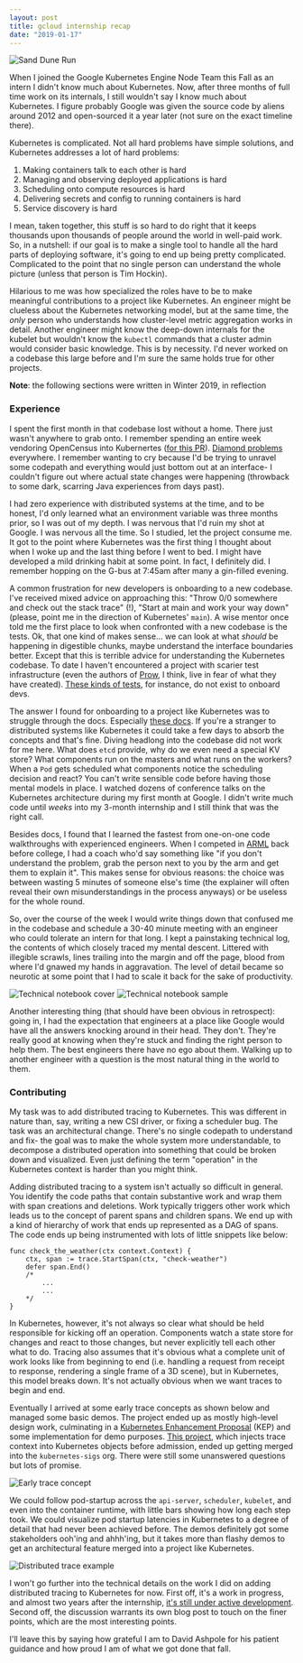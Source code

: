 ```yaml
---
layout: post
title: gcloud internship recap
date: "2019-01-17"
---
```


![Sand Dune Run](/images/posts/google_reflections/dune_run.jpg)

When I joined the Google Kubernetes Engine Node Team this Fall as an intern I didn't know much about Kubernetes. Now, after three months of full time work on its internals, I still wouldn't say I know much about Kubernetes. I figure probably Google was given the source code by aliens around 2012 and open-sourced it a year later (not sure on the exact timeline there).

Kubernetes is complicated. Not all hard problems have simple solutions, and Kubernetes addresses a lot of hard problems:

1. Making containers talk to each other is hard
2. Managing and observing deployed applications is hard
3. Scheduling onto compute resources is hard
4. Delivering secrets and config to running containers is hard
5. Service discovery is hard

I mean, taken together, this stuff is so hard to do right that it keeps thousands upon thousands of people around the world in well-paid work. So, in a nutshell: if our goal is to make a single tool to handle all the hard parts of deploying software, it's going to end up being pretty complicated. Complicated to the point that no single person can understand the whole picture (unless that person is Tim Hockin).

Hilarious to me was how specialized the roles have to be to make meaningful contributions to a project like Kubernetes. An engineer might be clueless about the Kubernetes networking model, but at the same time, the *only* person who understands how cluster-level metric aggregation works in detail. Another engineer might know the deep-down internals for the kubelet but wouldn't know the `kubectl` commands that a cluster admin would consider basic knowledge. This is by necessity. I'd never worked on a codebase this large before and I'm sure the same holds true for other projects.

__Note__: the following sections were written in Winter 2019, in reflection

### Experience 

I spent the first month in that codebase lost without a home. There just wasn't anywhere to grab onto. I remember spending an entire week vendoring OpenCensus into Kubernertes ([for this PR](https://github.com/Monkeyanator/kubernetes/pull/1)). [Diamond problems](https://mycodesmells.com/post/diamond-dependency-problem-in-go-dep) everywhere. I remember wanting to cry because I'd be trying to unravel some codepath and everything would just bottom out at an interface- I couldn't figure out where actual state changes were happening (throwback to some dark, scarring Java experiences from days past).

I had zero experience with distributed systems at the time, and to be honest, I'd only learned what an environment variable was three months prior, so I was out of my depth. I was nervous that I'd ruin my shot at Google. I was nervous all the time. So I studied, let the project consume me. It got to the point where Kubernetes was the first thing I thought about when I woke up and the last thing before I went to bed. I might have developed a mild drinking habit at some point. In fact, I definitely did. I remember hopping on the G-bus at 7:45am after many a gin-filled evening.

A common frustration for new developers is onboarding to a new codebase. I've received mixed advice on approaching this: "Throw 0/0 somewhere and check out the stack trace" (!), "Start at main and work your way down" (please, point me in the direction of Kubernetes' `main`). A wise mentor once told me the first place to look when confronted with a new codebase is the tests. Ok, that one kind of makes sense... we can look at what *should* be happening in digestible chunks, maybe understand the interface boundaries better. Except that this is terrible advice for understanding the Kubernetes codebase. To date I haven't encountered a project with scarier test infrastructure (even the authors of [Prow](https://github.com/kubernetes/test-infra/tree/master/prow), I think, live in fear of what they have created). [These kinds of tests](https://github.com/kubernetes/kubernetes/blob/master/test/e2e/node/pods.go), for instance, do not exist to onboard devs. 

The answer I found for onboarding to a project like Kubernetes was to struggle through the docs. Especially [these docs](https://kubernetes.io/docs/concepts/). If you're a stranger to distributed systems like Kubernetes it could take a few days to absorb the concepts and that's fine. Diving headlong into the codebase did not work for me here. What does `etcd` provide, why do we even need a special KV store? What components run on the masters and what runs on the workers? When a `Pod` gets scheduled what components notice the scheduling decision and react? You can't write sensible code before having those mental models in place. I watched dozens of conference talks on the Kubernetes architecture during my first month at Google. I didn't write much code until _weeks_ into my 3-month internship and I still think that was the right call.

Besides docs, I found that I learned the fastest from one-on-one code walkthroughs with experienced engineers. When I competed in [ARML](http://www.arml2.com/arml_2019/page/index.php?page_type=public&page=home) back before college, I had a coach who'd say something like "if you don't understand the problem, grab the person next to you by the arm and get them to explain it". This makes sense for obvious reasons: the choice was between wasting 5 minutes of someone else's time (the explainer will often reveal their own misunderstandings in the process anyways) or be useless for the whole round.

So, over the course of the week I would write things down that confused me in the codebase and schedule a 30-40 minute meeting with an engineer who could tolerate an intern for that long. I kept a painstaking technical log, the contents of which closely traced my mental descent. Littered with illegible scrawls, lines trailing into the margin and off the page, blood from where I'd gnawed my hands in aggravation. The level of detail became so neurotic at some point that I had to scale it back for the sake of productivity. 

![Technical notebook cover](/images/posts/google_reflections/technical-notebook-cover.jpg)
![Technical notebook sample](/images/posts/google_reflections/technical-notebook-sample.jpg)

Another interesting thing (that should have been obvious in retrospect): going in, I had the expectation that engineers at a place like Google would have all the answers knocking around in their head. They don't. They're really good at knowing when they're stuck and finding the right person to help them. The best engineers there have no ego about them. Walking up to another engineer with a question is the most natural thing in the world to them. 




### Contributing 

My task was to add distributed tracing to Kubernetes. This was different in nature than, say, writing a new CSI driver, or fixing a scheduler bug. The task was an architectural change. There's no single codepath to understand and fix- the goal was to make the whole system more understandable, to decompose a distributed operation into something that could be broken down and visualized. Even just defining the term "operation" in the Kubernetes context is harder than you might think. 

Adding distributed tracing to a system isn't actually so difficult in general. You identify the code paths that contain substantive work and wrap them with span creations and deletions. Work typically triggers other work which leads us to the concept of parent spans and children spans. We end up with a kind of hierarchy of work that ends up represented as a DAG of spans. The code ends up being instrumented with lots of little snippets like below:

```golang
func check_the_weather(ctx context.Context) {
    ctx, span := trace.StartSpan(ctx, "check-weather")
    defer span.End()
    /*
        ...
        ...
    */
}
```

In Kubernetes, however, it's not always so clear what should be held responsible for kicking off an operation. Components watch a state store for changes and react to those changes, but never explicitly tell each other what to do. Tracing also assumes that it's obvious what a complete unit of work looks like from beginning to end (i.e. handling a request from receipt to response, rendering a single frame of a 3D scene), but in Kubernetes, this model breaks down. It's not actually obvious when we want traces to begin and end.

Eventually I arrived at some early trace concepts as shown below and managed some basic demos. The project ended up as mostly high-level design work, culminating in a [Kubernetes Enhancement Proposal](https://github.com/kubernetes/enhancements/pull/650) (KEP) and some implementation for demo purposes. [This project](https://github.com/kubernetes-sigs/mutating-trace-admission-controller), which injects trace context into Kubernetes objects before admission, ended up getting merged into the `kubernetes-sigs` org. There were still some unanswered questions but lots of promise.

![Early trace concept](/images/posts/google_reflections/trace_concept.jpg)

We could follow pod-startup across the `api-server`, `scheduler`, `kubelet`, and even into the container runtime, with little bars showing how long each step took. We could visualize pod startup latencies in Kubernetes to a degree of detail that had never been achieved before. The demos definitely got some stakeholders ooh'ing and ahhh'ing, but it takes more than flashy demos to get an architectural feature merged into a project like Kubernetes. 

![Distributed trace example](https://user-images.githubusercontent.com/4377348/48081501-0dab8c80-e1a5-11e8-87e5-fdb4af495fed.png)

I won't go further into the technical details on the work I did on adding distributed tracing to Kubernetes for now. First off, it's a work in progress, and almost two years after the internship, [it's still under active development](https://github.com/kubernetes/enhancements/pull/1458). Second off, the discussion warrants its own blog post to touch on the finer points, which are the most interesting points. 

I'll leave this by saying how grateful I am to David Ashpole for his patient guidance and how proud I am of what we got done that fall.
